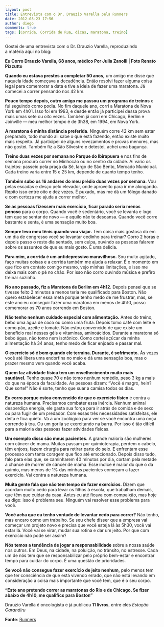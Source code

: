 ```yaml
---
layout: post
title: Entrevista com o Dr. Drauzio Varella pela Runners
date: 2012-03-23 17:56
author: diego
comments: true
tags: [Corrida, Corrida de Rua, dicas, maratona, treino]
---
```


Gostei de uma entrevista com o Dr. Drauzio Varella, reproduzindo a matéria aqui no blog:

**Eu Corro**
**Drauzio Varella, 68 anos, médico**
**Por Julia Zanolli | Foto Renato Pizzutto**

**Quando eu estava prestes a completar 50 anos,** um amigo me disse que naquela idade começava a decadência. Então resolvi fazer alguma coisa legal para comemorar a data e tive a ideia de fazer uma maratona. Já comecei a correr pensando nos 42 km.

**Pouco tempo depois, outro amigo me passou um programa de treinos** e fui seguindo como podia. No fim daquele ano, corri a Maratona de Nova York em 4h01. Isso foi em 1993, e desde então já participei dessa prova mais umas sete ou oito vezes. Também já corri em Chicago, Berlim e Joinville — meu melhor tempo é de 3h38, em 1994, em Nova York.

**A maratona é minha distância preferida.** Ninguém corre 42 km sem estar preparado, todo mundo ali sabe o que está fazendo, então existe muito mais respeito. Já participei de alguns revezamentos e provas menores, mas não gostei. Também fiz a São Silvestre e detestei, achei uma bagunça.

**Treino duas vezes por semana no Parque do Ibirapuera** e nos fins de semana procuro correr no Minhocão ou no centro da cidade. Aí vario os trajetos: passeio pela praça da Sé, largo de São Bento, Mercado Municipal. Cada treino varia entre 15 e 25 km, depende de quanto tempo tenho.

**Também subo os 16 andares do meu prédio duas vezes por semana.** Vou pelas escadas e desço pelo elevador, onde aproveito para ir me alongando. Repito isso entre oito e dez vezes. É puxado, mas me dá um fôlego danado e com certeza me ajuda a correr melhor.

**Se as pessoas fizessem mais exercício, ficar parado seria menos penoso** para o corpo. Quando você é sedentário, você se levanta e logo tem que se sentar de novo — e aquilo não te descansa. Quando você corre bastante e senta, é uma sensação muito boa.

**Sempre levo meu tênis quando vou viajar.** Tem coisa mais gostosa do em um dia de congresso você se levantar cedinho para treinar? Corro 2 horas e depois passo o resto dia sentado, sem culpa, ouvindo as pessoas falarem sobre os assuntos de que eu mais gosto. É uma delícia.

**Para mim, a corrida é um antidepressivo maravilhoso.** Sou muito agitado, faço muitas coisas e a corrida também me ajuda a relaxar. É o momento em que fico em contato comigo mesmo, vejo minhas limitações, e isso me deixa mais com o pé no chão. Por isso não corro ouvindo música e prefiro treinar sozinho.

**No ano passado, fiz a Maratona de Berlim em 4h12.** Depois pensei que se tivesse feito 2 minutos a menos teria me qualificado para Boston. Não quero estabelecer essa meta porque tenho medo de me frustrar, mas, se este ano eu conseguir fazer uma maratona em menos de 4h10, posso comemorar os 70 anos correndo em Boston.

**Não tenho nenhum cuidado especial com alimentação.** Antes do treino, bebo uma água de coco ou como uma fruta. Depois tomo café com leite e como pão, azeite e tomate. Não estou convencido de que existe um benefício real nesses géis e vitaminas, aminoácidos. Durante a maratona só bebo água, não tomo nem isotônico. Como cortei açúcar da minha alimentação há 34 anos, tenho medo de ficar enjoado e passar mal.

**O exercício só é bom quando ele termina. Durante, é sofrimento.** Às vezes você até libera uma endorfina no meio e dá uma sensação boa, mas o prazer mesmo vem quando você acaba.

**Quem faz atividade física tem um envelhecimento muito mais saudável.** Tenho quase 70 e não tomo nenhum remédio, peso 3 kg a mais do que na época da faculdade. As pessoas dizem: “Você é magro, hein? Que sorte!” Não é sorte, tenho que suar a camisa todos os dias.

**Eu corro porque estou convencido de que o exercício físico** é contra a natureza humana. Precisamos combater essa inércia. Nenhum animal desperdiça energia, ele gasta sua força para ir atrás de comida e de sexo ou para fugir de um predador. Com essas três necessidades satisfeitas, ele deita e fica quieto. Vá a um zoológico para ver se você encontra uma onça correndo à toa. Ou um gorila se exercitando na barra. Por isso é tão difícil para a maioria das pessoas fazer atividades físicas.

**Um exemplo disso são meus pacientes.** A grande maioria são mulheres com câncer de mama. Muitas passam por quimioterapia, perdem o cabelo, têm enjoos, fazem cirurgia para retirar parte do seio. E enfrentam esse processo com tanta coragem que fico até emocionado. Depois disso tudo, falo para elas que, se caminharem 40 minutos por dia, cortam pela metade a chance de morrer de câncer de mama. Esse índice é maior do que o da quimio, mas menos de 1% das minhas pacientes começam a fazer exercício. Vai contra a natureza humana.

**Muita gente fala que não tem tempo de fazer exercícios.** Dizem que acordam muito cedo para levar os filhos à escola, que trabalham demais, que têm que cuidar da casa. Antes eu até ficava com compaixão, mas hoje eu digo: isso é problema seu. Ninguém vai resolver esse problema para você.

**Você acha que eu tenho vontade de levantar cedo para correr?** Não tenho, mas encaro como um trabalho. Se seu chefe disser que a empresa vai começar um projeto novo e precisa que você esteja lá às 5h30, você vai estar lá. Você vai se virar, mudar sua rotina e dar um jeito. Por que com exercício não pode ser assim?

**Nós temos a tendência de jogar a responsabilidade** sobre a nossa saúde nos outros. Em Deus, na cidade, na poluição, no trânsito, no estresse. Cada um de nós tem que se responsabilizar pelo próprio bem-estar e encontrar tempo para cuidar do corpo. É uma questão de prioridades.

**Se você não consegue fazer exercício de jeito nenhum,** pelo menos tem que ter consciência de que está vivendo errado, que não está levando em consideração a coisa mais importante que você tem, que é o seu corpo.

**“Este ano pretendo correr as maratonas do Rio e de Chicago. Se fizer abaixo de 4h10, me qualifico para Boston”**

Drauzio Varella é oncologista e já publicou **11 livros**, entre eles *Estação Carandiru*

**Fonte**: <a href="http://runnersworld.abril.com.br/entrevistas/drauzio-varella/" target="_blank">Runners</a>
